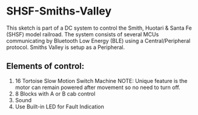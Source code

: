 # SHSF-Smiths-Valley
 This sketch is part of a DC system to control the Smith, Huotari & Santa Fe (SHSF) model railroad.   The system consists of several MCUs communicating by Bluetooth Low Energy (BLE) using a Central/Peripheral protocol.   Smiths Valley is setup as a Peripheral.
  ## Elements of control:
  1) 16 Tortoise Slow Motion Switch Machine
      NOTE: Unique feature is the motor can remain powered after movement so no need to turn off.
  2) 8 Blocks with A or B cab control
  3) Sound
  4) Use Built-in LED for Fault Indication
